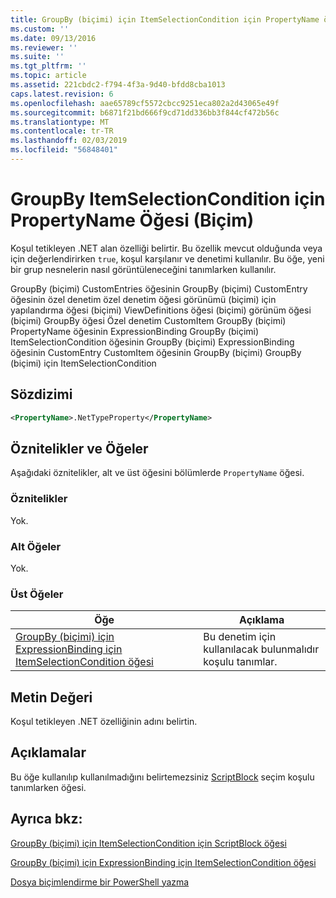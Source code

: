 ```yaml
---
title: GroupBy (biçimi) için ItemSelectionCondition için PropertyName öğesi | Microsoft Docs
ms.custom: ''
ms.date: 09/13/2016
ms.reviewer: ''
ms.suite: ''
ms.tgt_pltfrm: ''
ms.topic: article
ms.assetid: 221cbdc2-f794-4f3a-9d40-bfdd8cba1013
caps.latest.revision: 6
ms.openlocfilehash: aae65789cf5572cbcc9251eca802a2d43065e49f
ms.sourcegitcommit: b6871f21bd666f9cd71dd336bb3f844cf472b56c
ms.translationtype: MT
ms.contentlocale: tr-TR
ms.lasthandoff: 02/03/2019
ms.locfileid: "56848401"
---
```

# <a name="propertyname-element-for-itemselectioncondition-for-groupby-format"></a>GroupBy ItemSelectionCondition için PropertyName Öğesi (Biçim)

Koşul tetikleyen .NET alan özelliği belirtir. Bu özellik mevcut olduğunda veya için değerlendirirken `true`, koşul karşılanır ve denetimi kullanılır. Bu öğe, yeni bir grup nesnelerin nasıl görüntüleneceğini tanımlarken kullanılır.

GroupBy (biçimi) CustomEntries öğesinin GroupBy (biçimi) CustomEntry öğesinin özel denetim özel denetim öğesi görünümü (biçimi) için yapılandırma öğesi (biçimi) ViewDefinitions öğesi (biçimi) görünüm öğesi (biçimi) GroupBy öğesi Özel denetim CustomItem GroupBy (biçimi) PropertyName öğesinin ExpressionBinding GroupBy (biçimi) ItemSelectionCondition öğesinin GroupBy (biçimi) ExpressionBinding öğesinin CustomEntry CustomItem öğesinin GroupBy (biçimi) GroupBy (biçimi) için ItemSelectionCondition

## <a name="syntax"></a>Sözdizimi

```xml
<PropertyName>.NetTypeProperty</PropertyName>
```

## <a name="attributes-and-elements"></a>Öznitelikler ve Öğeler

Aşağıdaki öznitelikler, alt ve üst öğesini bölümlerde `PropertyName` öğesi.

### <a name="attributes"></a>Öznitelikler

Yok.

### <a name="child-elements"></a>Alt Öğeler

Yok.

### <a name="parent-elements"></a>Üst Öğeler

|Öğe|Açıklama|
|-------------|-----------------|
|[GroupBy (biçimi) için ExpressionBinding için ItemSelectionCondition öğesi](./itemselectioncondition-element-for-expressionbinding-for-groupby-format.md)|Bu denetim için kullanılacak bulunmalıdır koşulu tanımlar.|

## <a name="text-value"></a>Metin Değeri

Koşul tetikleyen .NET özelliğinin adını belirtin.

## <a name="remarks"></a>Açıklamalar

Bu öğe kullanılıp kullanılmadığını belirtemezsiniz [ScriptBlock](./scriptblock-element-for-itemselectioncondition-for-groupby-format.md) seçim koşulu tanımlarken öğesi.

## <a name="see-also"></a>Ayrıca bkz:

[GroupBy (biçimi) için ItemSelectionCondition için ScriptBlock öğesi](./scriptblock-element-for-itemselectioncondition-for-groupby-format.md)

[GroupBy (biçimi) için ExpressionBinding için ItemSelectionCondition öğesi](./itemselectioncondition-element-for-expressionbinding-for-groupby-format.md)

[Dosya biçimlendirme bir PowerShell yazma](./writing-a-powershell-formatting-file.md)
